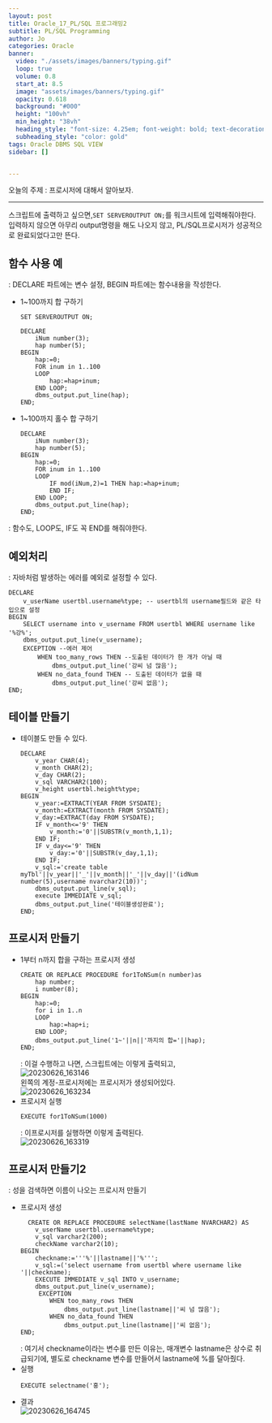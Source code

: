 ```yaml
---
layout: post
title: Oracle_17_PL/SQL 프로그래밍2
subtitle: PL/SQL Programming
author: Jo
categories: Oracle
banner:
  video: "./assets/images/banners/typing.gif"
  loop: true
  volume: 0.8
  start_at: 8.5
  image: "assets/images/banners/typing.gif"
  opacity: 0.618
  background: "#000"
  height: "100vh"
  min_height: "38vh"
  heading_style: "font-size: 4.25em; font-weight: bold; text-decoration: underline"
  subheading_style: "color: gold"
tags: Oracle DBMS SQL VIEW
sidebar: []


---
```


오늘의 주제 : 프로시저에 대해서 알아보자. <br>
 * * *

스크립트에 출력하고 싶으면,``SET SERVEROUTPUT ON;``를 워크시트에 입력해줘야한다.<br>
입력하지 않으면 아무리 output명령을 해도 나오지 않고, PL/SQL프로시저가 성공적으로 완료되었다고만 뜬다.<br>

## 함수 사용 예
: DECLARE 파트에는 변수 설정, BEGIN 파트에는 함수내용을 작성한다.
- 1~100까지 합 구하기
  ```oracle
  SET SERVEROUTPUT ON;
  
  DECLARE
      iNum number(3);
      hap number(5);
  BEGIN
      hap:=0;
      FOR inum in 1..100
      LOOP
          hap:=hap+inum;
      END LOOP;
      dbms_output.put_line(hap);
  END;
  ```

- 1~100까지 홀수 합 구하기
  ```oracle
  DECLARE
      iNum number(3);
      hap number(5);
  BEGIN
      hap:=0;
      FOR inum in 1..100
      LOOP
          IF mod(iNum,2)=1 THEN hap:=hap+inum;
          END IF;
      END LOOP;
      dbms_output.put_line(hap);
  END;
  ```
: 함수도, LOOP도, IF도 꼭 END를 해줘야한다.<br>

## 예외처리
: 자바처럼 발생하는 에러를 예외로 설정할 수 있다.
```oracle
DECLARE
    v_userName usertbl.username%type; -- usertbl의 username필드와 같은 타입으로 설정
BEGIN
    SELECT username into v_username FROM usertbl WHERE username like '%강%';
    dbms_output.put_line(v_username);
    EXCEPTION --에러 제어
        WHEN too_many_rows THEN --도출된 데이터가 한 개가 아닐 때
            dbms_output.put_line('강씨 넘 많음');    
        WHEN no_data_found THEN -- 도출된 데이터가 없을 때
            dbms_output.put_line('강씨 없음');
END;
```
## 테이블 만들기
- 테이블도 만들 수 있다.
  ```oracle
  DECLARE
      v_year CHAR(4);
      v_month CHAR(2);
      v_day CHAR(2);
      v_sql VARCHAR2(100);
      v_height usertbl.height%type;
  BEGIN
      v_year:=EXTRACT(YEAR FROM SYSDATE);
      v_month:=EXTRACT(month FROM SYSDATE);
      v_day:=EXTRACT(day FROM SYSDATE);
      IF v_month<='9' THEN
          v_month:='0'||SUBSTR(v_month,1,1);
      END IF;
      IF v_day<='9' THEN
          v_day:='0'||SUBSTR(v_day,1,1);
      END IF; 
      v_sql:='create table myTbl'||v_year||'_'||v_month||'_'||v_day||'(idNum number(5),username nvarchar2(10))';
      dbms_output.put_line(v_sql);
      execute IMMEDIATE v_sql;
      dbms_output.put_line('테이블생성완료');
  END;
  ```

## 프로시저 만들기
- 1부터 n까지 합을 구하는 프로시저 생성
  ```oracle
  CREATE OR REPLACE PROCEDURE for1ToNSum(n number)as
      hap number;
      i number(8);
  BEGIN 
      hap:=0;
      for i in 1..n
      LOOP
          hap:=hap+i;
      END LOOP;
      dbms_output.put_line('1~'||n||'까지의 합='||hap);
  END;
  ```
  : 이걸 수행하고 나면, 스크립트에는 이렇게 출력되고,<br>
   ![20230626_163146](https://github.com/CheeseYoung/cheeseyoung.github.io/assets/132384527/a5f5f549-ac3c-4839-9473-521637e78ae6) <br>
   왼쪽의 계정-프로시저에는 프로시저가 생성되어있다.<br>
   ![20230626_163234](https://github.com/CheeseYoung/cheeseyoung.github.io/assets/132384527/b88d3844-e7c4-44f4-9b4c-6b3fba35f4c8) <br>
- 프로시저 실행
  ```oracle
  EXECUTE for1ToNSum(1000)
  ```
  : 이프로시저를 실행하면 이렇게 출력된다.<br>
![20230626_163319](https://github.com/CheeseYoung/cheeseyoung.github.io/assets/132384527/62845be6-e627-4e24-9908-4049804cfcb6) <br>


## 프로시저 만들기2
: 성을 검색하면 이름이 나오는 프로시저 만들기
- 프로시저 생성
  ```oracle
    CREATE OR REPLACE PROCEDURE selectName(lastName NVARCHAR2) AS
      v_userName usertbl.username%type;
      v_sql varchar2(200);
      checkName varchar2(10);
  BEGIN
      checkname:='''%'||lastname||'%''';
      v_sql:=('select username from usertbl where username like '||checkname);
      EXECUTE IMMEDIATE v_sql INTO v_username;
      dbms_output.put_line(v_username);
       EXCEPTION
          WHEN too_many_rows THEN
              dbms_output.put_line(lastname||'씨 넘 많음');    
          WHEN no_data_found THEN
              dbms_output.put_line(lastname||'씨 없음');
  END;
  ```
  : 여기서 checkname이라는 변수를 만든 이유는, 매개변수 lastname은 상수로 취급되기에,
  별도로 checkname 변수를 만들어서 lastname에 %를 달아줬다.<br>
- 실행
  ```oracle
  EXECUTE selectname('홍');
  ```
- 결과 <br>
  ![20230626_164745](https://github.com/CheeseYoung/cheeseyoung.github.io/assets/132384527/e2d57eda-8da8-44f5-9c28-157dbc77b569)

  





